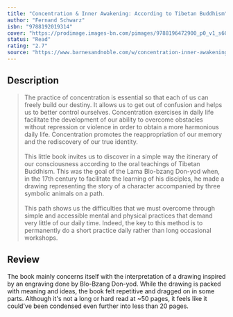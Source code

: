 ```yaml
---
title: "Concentration & Inner Awakening: According to Tibetan Buddhism"
author: "Fernand Schwarz"
isbn: "9788192019314"
cover: "https://prodimage.images-bn.com/pimages/9788196472900_p0_v1_s600x595.jpg"
status: "Read"
rating: "2.7"
source: "https://www.barnesandnoble.com/w/concentration-inner-awakening-fernand-schwarz/1144428894"
---
```


## Description

> The practice of concentration is essential so that each of us can freely build our destiny. It allows us to get out of confusion and helps us to better control ourselves. Concentration exercises in daily life facilitate the development of our ability to overcome obstacles without repression or violence in order to obtain a more harmonious daily life. Concentration promotes the reappropriation of our memory and the rediscovery of our true identity.  
> <br>
> This little book invites us to discover in a simple way the itinerary of our consciousness according to the oral teachings of Tibetan Buddhism. This was the goal of the Lama Blo-bzang Don-yod when, in the 17th century to facilitate the learning of his disciples, he made a drawing representing the story of a character accompanied by three symbolic animals on a path.  
> <br>
> This path shows us the difficulties that we must overcome through simple and accessible mental and physical practices that demand very little of our daily time. Indeed, the key to this method is to permanently do a short practice daily rather than long occasional workshops.  

## Review

The book mainly concerns itself with the interpretation of a drawing inspired by an engraving done by Blo-Bzang Don-yod. While the drawing is packed with meaning and ideas, the book felt repetitive and dragged on in some parts. Although it's not a long or hard read at ~50 pages, it feels like it could've been condensed even further into less than 20 pages. 
